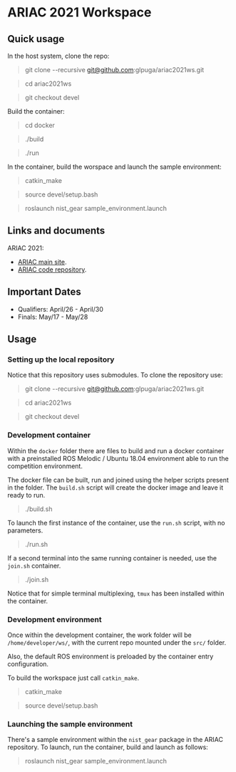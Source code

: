 # ARIAC 2021 Workspace

## Quick usage

In the host system, clone the repo:

> git clone --recursive git@github.com:glpuga/ariac2021ws.git

> cd ariac2021ws

> git checkout devel

Build the container:

> cd docker

> ./build

> ./run

In the container, build the worspace and launch the sample environment:

> catkin_make

> source devel/setup.bash

> roslaunch nist_gear sample_environment.launch

## Links and documents

ARIAC 2021:

* [ARIAC main site](https://www.nist.gov/el/intelligent-systems-division-73500/agile-robotics-industrial-automation-competition).
* [ARIAC code repository](https://github.com/usnistgov/ARIAC/tree/ariac2021).


## Important Dates

* Qualifiers: April/26 - April/30
* Finals: May/17 - May/28

## Usage

### Setting up the local repository

Notice that this repository uses submodules. To clone the repository use:

> git clone --recursive git@github.com:glpuga/ariac2021ws.git

> cd ariac2021ws

> git checkout devel

### Development container

Within the `docker` folder there are files to build and run a docker container with a preinstalled ROS Melodic / Ubuntu 18.04 environment able to run the competition environment.

The docker file can be built, run and joined using the helper scripts present in the folder. The `build.sh` script will create the docker image and leave it ready to run.

> ./build.sh

To launch the first instance of the container, use the `run.sh` script, with no parameters.

> ./run.sh

If a second terminal into the same running container is needed, use the `join.sh` container. 

> ./join.sh

Notice that for simple terminal multiplexing, `tmux` has been installed within the container.

### Development environment

Once within the development container, the work folder will be `/home/developer/ws/`, with the current repo mounted under the `src/` folder.

Also, the default ROS environment is preloaded by the container entry configuration.

To build the workspace just call `catkin_make`.

> catkin_make

> source devel/setup.bash

### Launching the sample environment

There's a sample environment within the `nist_gear` package in the ARIAC repository. To launch, run the container, build and launch as follows:

> roslaunch nist_gear sample_environment.launch


